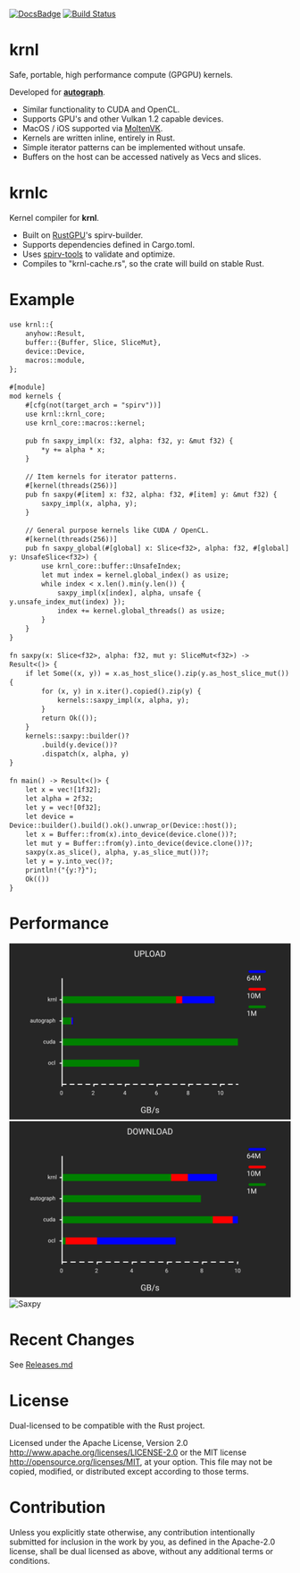 [![DocsBadge]][Docs]
[![Build Status](https://github.com/charles-r-earp/autograph/workflows/Continuous%20Integration/badge.svg?branch=main)](https://github.com/charles-r-earp/krnl/actions)

[Docs]: https://docs.rs/krnl
[DocsBadge]: https://docs.rs/krnl/badge.svg

# **krnl**
Safe, portable, high performance compute (GPGPU) kernels.

Developed for [**autograph**](https://github.com/charles-r-earp/autograph). 
- Similar functionality to CUDA and OpenCL.
- Supports GPU's and other Vulkan 1.2 capable devices.
- MacOS / iOS supported via [MoltenVK](https://github.com/KhronosGroup/MoltenVK).
- Kernels are written inline, entirely in Rust.
- Simple iterator patterns can be implemented without unsafe.
- Buffers on the host can be accessed natively as Vecs and slices.

# **krnlc**
Kernel compiler for **krnl**. 
- Built on [RustGPU](https://github.com/EmbarkStudios/rust-gpu)'s spirv-builder.
- Supports dependencies defined in Cargo.toml. 
- Uses [spirv-tools](https://github.com/EmbarkStudios/spirv-tools-rs) to validate and optimize. 
- Compiles to "krnl-cache.rs", so the crate will build on stable Rust.

# Example

    use krnl::{
        anyhow::Result,
        buffer::{Buffer, Slice, SliceMut},
        device::Device,
        macros::module,
    };
    
    #[module]
    mod kernels {
        #[cfg(not(target_arch = "spirv"))]
        use krnl::krnl_core;
        use krnl_core::macros::kernel;
    
        pub fn saxpy_impl(x: f32, alpha: f32, y: &mut f32) {
            *y += alpha * x;
        }
    
        // Item kernels for iterator patterns.
        #[kernel(threads(256))]
        pub fn saxpy(#[item] x: f32, alpha: f32, #[item] y: &mut f32) {
            saxpy_impl(x, alpha, y);
        }
    
        // General purpose kernels like CUDA / OpenCL.
        #[kernel(threads(256))]
        pub fn saxpy_global(#[global] x: Slice<f32>, alpha: f32, #[global] y: UnsafeSlice<f32>) {
            use krnl_core::buffer::UnsafeIndex;
            let mut index = kernel.global_index() as usize;
            while index < x.len().min(y.len()) {
                saxpy_impl(x[index], alpha, unsafe { y.unsafe_index_mut(index) });
                index += kernel.global_threads() as usize;
            }
        }
    }
    
    fn saxpy(x: Slice<f32>, alpha: f32, mut y: SliceMut<f32>) -> Result<()> {
        if let Some((x, y)) = x.as_host_slice().zip(y.as_host_slice_mut()) {
            for (x, y) in x.iter().copied().zip(y) {
                kernels::saxpy_impl(x, alpha, y);
            }
            return Ok(());
        } 
        kernels::saxpy::builder()?
            .build(y.device())?
            .dispatch(x, alpha, y) 
    }
    
    fn main() -> Result<()> {
        let x = vec![1f32];
        let alpha = 2f32;
        let y = vec![0f32];
        let device = Device::builder().build().ok().unwrap_or(Device::host());
        let x = Buffer::from(x).into_device(device.clone())?;
        let mut y = Buffer::from(y).into_device(device.clone())?;
        saxpy(x.as_slice(), alpha, y.as_slice_mut())?;
        let y = y.into_vec()?;
        println!("{y:?}");
        Ok(())
    }

# Performance 

![Upload](benches/compute-benches/plots/nv_gtx1060/upload.svg)
![Download](./benches/compute-benches/plots/nv_gtx1060/download.svg)
![Saxpy](https://github.com/charles-r-earp/krnl/blob/main/benches/compute-benches/plots/nv_gtx1060/saxpy.svg)


# Recent Changes 
See [Releases.md](https://github.com/charles-r-earp/krnl/blob/main/Releases.md)

# License
Dual-licensed to be compatible with the Rust project.

Licensed under the Apache License, Version 2.0 http://www.apache.org/licenses/LICENSE-2.0 or the MIT license http://opensource.org/licenses/MIT, at your option. This file may not be copied, modified, or distributed except according to those terms.

# Contribution
Unless you explicitly state otherwise, any contribution intentionally submitted for inclusion in the work by you, as defined in the Apache-2.0 license, shall be dual licensed as above, without any additional terms or conditions.
